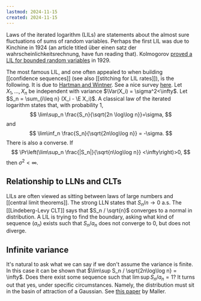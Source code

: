 ```yaml
---
lastmod: 2024-11-15
created: 2024-11-15
---
```


Laws of the iterated logarithm (LILs) are statements about the almost sure fluctuations of sums of random variables. Perhaps the first LIL was due to Kinchine in 1924 (an article titled über einen satz der wahrscheinlichkeitsrechnung, have fun reading that). Kolmogorov [proved a LIL for bounded random variables](https://gdz.sub.uni-goettingen.de/id/PPN235181684_0101) in 1929. 

The most famous LIL, and one often appealed to when building [[confidence sequences]] (see also [[stitching for LIL rates]]), is the following. It is due to [Hartman and Wintner](https://www.jstor.org/stable/2371287?searchText=&searchUri=&ab_segments=&searchKey=&refreqid=fastly-default%3A42a70f0027909456545091c3674ca77b&initiator=recommender). See a nice survey [here](https://link.springer.com/content/pdf/10.1007/0-387-27332-8_8). Let $X_1,\dots,X_n$ be independent with variance $\Var(X_i) = \sigma^2<\infty$.  Let $S_n = \sum_{i\leq n} (X_i - \E X_i)$. A classical law of the iterated logarithm states that, with probability 1,  
$$
\lim\sup_n \frac{S_n}{\sqrt{2n \log\log n}}=\sigma, 
$$
and 
$$
\lim\inf_n \frac{S_n}{\sqrt{2n\log\log n}} = -\sigma.
$$
There is also a converse. If 
$$
\Pr\left(\lim\sup_n \frac{|S_n|}{\sqrt{n\log\log n}} <\infty\right)>0,
$$
then $\sigma^2<\infty$. 

## Relationship to LLNs and CLTs 
LILs are often viewed as sitting between laws of large numbers and [[central limit theorems]]. The strong LLN states that $S_n /n \to 0$ a.s. The [[Lindeberg-Levy CLT]] says that $S_n / \sqrt{n}$ converges to a normal in distribution. A LIL is trying to find the boundary, asking what kind of sequence $(a_n)$ exists such that $S_n / a_n$ does not converge to 0, but does not diverge. 

## Infinite variance
It's natural to ask what we can say if we don't assume the variance is finite. In this case it can be shown that $\lim\sup S_n / \sqrt{2n\log\log n} = \infty$. Does there exist some sequence such that $\lim\sup S_n / a_n = 1?$ It turns out that yes, under specific circumstances. Namely, the distribution must sit in the basin of attraction of a Gaussian. See [this paper](https://www.cambridge.org/core/services/aop-cambridge-core/content/view/BCCBF35E0BDAE1FE02BEEB6EBFE52447/S1446788700021868a.pdf/on_the_law_of_the_iterated_logarithm_in_the_infinite_variance_case.pdf) by Maller. 
